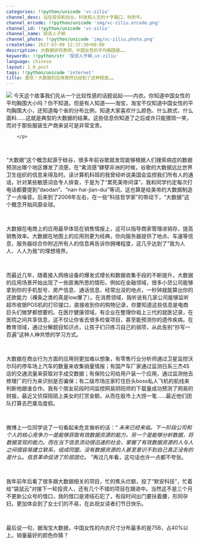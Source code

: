 ```yaml
---
categories: !!python/unicode 'vc-ziliu'
channel_desc: 站在投资和创业，科技和人文的十字路口，吹吹牛。
channel_ercode: !!python/unicode 'img/vc-ziliu.ercode.png'
channel_id: !!python/unicode 'vc-ziliu'
channel_name: 投资人子柳
channel_photo: !!python/unicode 'img/vc-ziliu.photo.png'
createtime: 2017-03-09 12:37:30+00:00
description: 大数据研究表明，中国女性的平均胸围是……
keywords: !!python/str '投资人子柳,vc-ziliu'
language: chinese
layout: 1_0_post
tags: !!python/unicode 'internet'
title: 震惊！大数据的应用竟然已经到了这种程度……
---
```

<div class="rich_media_content" id="js_content">
<p>
<img data-ratio="0.59296875" data-s="300,640" data-src="" data-type="jpeg" data-w="1280" src="{{ '/img/5pjrn0aic1L0ibZTJWpCRVhWo5LzOvicNvdn6miaRRr1EBE97nwvKVl8pqicR6nfB2rSiaCXvcpXBQ5ibUc5bpUuJpCWw.jpeg' | prepend: site.img | replace: '//','/' }}"/>
          今天这个故事我们先从一个比较性感的话题说起——内衣。你知道中国女性的平均胸围大小吗？你不知道。但是有人知道——淘宝，淘宝不仅知道中国女性的平均胸围大小，还知道每个省的分布比例，知道大家喜欢什么颜色、什么款式、什么面料……这就是典型的大数据的结果。这些信息你知道了之后或许只能猥琐一笑，而对于那些服装生产商来说可是非常宝贵。
         
        </p>
<p>
<br/>
</p>
<p>
         “大数据”这个概念起源于硅谷，很多年前谷歌就发现能够根据人们搜索病症的数据预测出哪个地区爆发了流感，在“禽流感”肆孽非洲的时候，谷歌的大数据远比世界卫生组织的信息来得及时。读计算机科班的我曾经听说美国会监控我们所有人的通话，针对某些敏感词会专人排查，于是为了“累死美帝间谍”，我和同学约定每次打电话都要提到“daodan”、“nan-hai-jian-dui”等词，这也算是给美帝的大数据制造了一点噪音。后来到了2008年左右，在一些“科技哲学家”的带动下，“大数据”这个概念开始风靡全球。
        </p>
<p>
<br/>
</p>
<p>
         大数据在电商上的应用最早体现在销售情报上，这可以指导商家管理进销存，提高销售效率。大数据在地图上的应用则更为经典，你向服务器提供了地点、车速等信息，服务器综合你附近所有人的信息再告诉你拥堵程度，这几乎达到了“我为人人、人人为我”的理想境界。
        </p>
<p>
<br/>
</p>
<p>
         而最近几年，随着接入网络设备的爆发式增长和数据收集手段的不断提升，大数据的应用场景开始出现了一些匪夷所思的情形。例如在金融领域，很多小贷公司能够拿到你的手机型号、房产信息、通话信息、经常出没的地点，一秒钟就能算出你的还款能力（裸条之类的真是low爆了）。在消费领域，我听说有几家公司能够监听超市收银POS机的打印接口，直接收到你的购物记录，你要知道这些信息是电商巨头们做梦都想要的。在医疗健康领域，有企业在整理你祖上三代的就医记录，在医院之间共享信息，这不仅让你省去很多检查项目，甚至能预测你的遗传疾病。在教育领域，通过分解题目知识点，让孩子们只练习自己的弱项，从此告别“抄写一百遍”这种人神共愤的学习方式。
        </p>
<p>
<br/>
</p>
<p>
         大数据在商业行为方面的应用则更加难以想象，有零售行业分析师通过卫星监控沃尔玛的停车场上汽车的数量来收集销量情报；有国产车厂家通过监测日系三杰4S店的交通流量来获取对手成交数据；有保险公司给用户装一个应用，通过监测他去修理厂的行为来识别是否骗保；有二级市场庄家盯住巨头boss私人飞机的航线来判断他跟谁合作。我有个朋友前段时间监控网易阴阳师的下载量成功预测了网易的财报，最近又侦探陌陌上美女的打赏金额，从而在股市上大捞一笔……最近他们团队打算去巴厘岛度假。
        </p>
<p>
<br/>
</p>
<p>
         微博上一位同学说了一句看起来危言耸听的话：“
         <em>
          未来已经来临。下一阶段公司和个人的核心竞争力一是能够获取有效数据资源的能力，另一个是能够分析数据，将数据变现的能力。而在当下信息流动很迅速的社会，掌握了有效数据资源的人与人之间很容易建立联系，组成同盟。没有数据资源的人甚至意识不到自己真正没有的是什么。信息革命促进了阶层固化。
         </em>
         ”再过几年看，这句话也许一点都不夸张。
        </p>
<p>
<br/>
</p>
<p>
         我年前年后看了很多跟大数据相关的项目，忙的焦头烂额，投了“默安科技”，忙着给“袋鼠云”对接下一轮投资人，还有几个不错的项目在跟进中。当然这不是三个月不更新公众号的借口，我的借口是肾结石犯了，有段时间出门要扶着腰，形同孕妇，更加体会到了女士们的不易，在此祝女读者们节日快乐。
        </p>
<p>
<br/>
</p>
<p>
         最后说一句，据淘宝大数据，中国女性的内衣尺寸分布最多的是75B，占40%以上。销量最好的颜色你猜？
        </p>
</div>